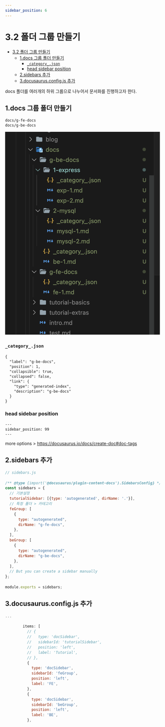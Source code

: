 ```yaml
---
sidebar_position: 6
---
```



# 3.2 폴더 그룹 만들기  


- [3.2 폴더 그룹 만들기](#32-폴더-그룹-만들기)
  - [1.docs 그룹 폴더 만들기](#1docs-그룹-폴더-만들기)
    - [`_category_.json`](#_category_json)
    - [head sidebar position](#head-sidebar-position)
  - [2.sidebars 추가](#2sidebars-추가)
  - [3.docusaurus.config.js 추가](#3docusaurusconfigjs-추가)


docs 폴더를 여러개의 하위 그룹으로 나누어서 문서화를 진행하고자 한다.  

## 1.docs 그룹 폴더 만들기


```
docs/g-fe-docs
docs/g-be-docs
```
![Alt text](image-7.png)


### `_category_.json`

```
{
  "label": "g-be-docs",
  "position": 1,
  "collapsible": true,
  "collapsed": false,
  "link": {
    "type": "generated-index",
    "description": "g-be-docs"
  }
}

```

### head sidebar position

```
---
sidebar_position: 99
---

```

more options > https://docusaurus.io/docs/create-doc#doc-tags


## 2.sidebars 추가 

```js
// sidebars.js

/** @type {import('@docusaurus/plugin-content-docs').SidebarsConfig} */
const sidebars = {
  // 기본설정
  tutorialSidebar: [{type: 'autogenerated', dirName: '.'}],
  // 특정 폴더 > 카테고리 
  feGroup: [
    {
      type: "autogenerated",
      dirName: "g-fe-docs",
    },
  ],
  beGroup: [
    {
      type: "autogenerated",
      dirName: "g-be-docs",
    },
  ],
  // But you can create a sidebar manually
};

module.exports = sidebars;

```

## 3.docusaurus.config.js 추가

```js
...

        items: [
          // {
          //   type: 'docSidebar',
          //   sidebarId: 'tutorialSidebar',
          //   position: 'left',
          //   label: 'Tutorial',
          // },
          {
            type: 'docSidebar',
            sidebarId: 'feGroup',
            position: 'left',
            label: 'FE',
          },
          {
            type: 'docSidebar',
            sidebarId: 'beGroup',
            position: 'left',
            label: 'BE',
          },
```
